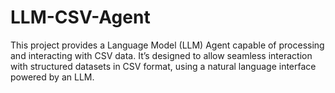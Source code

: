 # LLM-CSV-Agent
This project provides a Language Model (LLM) Agent capable of processing and interacting with CSV data. It’s designed to allow seamless interaction with structured datasets in CSV format, using a natural language interface powered by an LLM.
